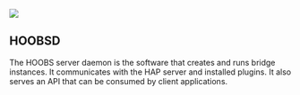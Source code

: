 ![](https://raw.githubusercontent.com/hoobs-org/HOOBS/master/docs/logo.png)

## HOOBSD
The HOOBS server daemon is the software that creates and runs bridge instances. It communicates with the HAP server and installed plugins. It also serves an API that can be consumed by client applications.
